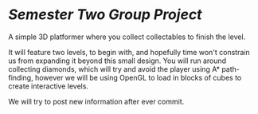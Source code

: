 # *Semester Two Group Project*

A simple 3D platformer where you collect collectables to finish the level. 

It will feature two levels, to begin with, and hopefully time won't constrain us from expanding it beyond this small design. You will run around collecting diamonds, which will try and avoid the player using A* path-finding, however we will be using OpenGL to load in blocks of cubes to create interactive levels.

We will try to post new information after ever commit.

